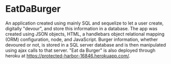 # EatDaBurger

An application created using mainly SQL and sequelize to let a user create, digitally "devour", and store this information in a database. The app was created using JSON objects, HTML, a handlebars object relational mapping (ORM) configuration, node, and JavaScript. Burger information, whether devoured or not, is stored in a SQL server database and is then manipulated using ajax calls to that server. "Eat da Burger" is also deployed through heroku at https://protected-harbor-16846.herokuapp.com/.
